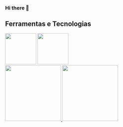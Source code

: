 ### Hi there 👋

<!--
**alanexplorer/alanexplorer** is a ✨ _special_ ✨ repository because its `README.md` (this file) appears on your GitHub profile.

Here are some ideas to get you started:

- 🔭 I’m currently working on ...
- 🌱 I’m currently learning ...
- 👯 I’m looking to collaborate on ...
- 🤔 I’m looking for help with ...
- 💬 Ask me about ...
- 📫 How to reach me: ...
- 😄 Pronouns: ...
- ⚡ Fun fact: ...
-->
## Ferramentas e Tecnologias

<img src="https://cdn.jsdelivr.net/gh/devicons/devicon/icons/cplusplus/cplusplus-original.svg" width="100" height="100"/>

<img src="https://cdn.jsdelivr.net/gh/devicons/devicon/icons/python/python-original.svg" width="100" height="100"/>

<div>
<a href="https://github.com/alanexplorer">
<img loading="lazy" height="180em" src="https://github-readme-stats.vercel.app/api/top-langs/?username=alanexplorer&layout=compact&langs_count=7&theme=dracula"/>
<img loading="lazy" height="180em" src="https://github-readme-stats.vercel.app/api?username=alanexplorer&show_icons=true&theme=dracula&include_all_commits=true&count_private=true"/>
</div>

